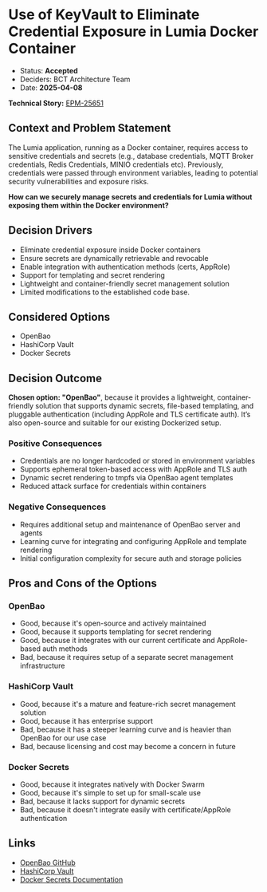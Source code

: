 # Use of KeyVault to Eliminate Credential Exposure in Lumia Docker Container

* Status: **Accepted**  
* Deciders: BCT Architecture Team
* Date: **2025-04-08**

**Technical Story:** [EPM-25651](https://terumobct.atlassian.net/browse/EPM-25651)

## Context and Problem Statement

The Lumia application, running as a Docker container, requires access to sensitive credentials and secrets (e.g., database credentials, MQTT Broker credentials, Redis Credentials, MINIO credentials etc). Previously, credentials were passed through environment variables, leading to potential security vulnerabilities and exposure risks.

**How can we securely manage secrets and credentials for Lumia without exposing them within the Docker environment?**

## Decision Drivers

* Eliminate credential exposure inside Docker containers
* Ensure secrets are dynamically retrievable and revocable
* Enable integration with authentication methods (certs, AppRole)
* Support for templating and secret rendering
* Lightweight and container-friendly secret management solution
* Limited modifications to the established code base.
## Considered Options

* OpenBao
* HashiCorp Vault
* Docker Secrets

## Decision Outcome

**Chosen option: "OpenBao"**, because it provides a lightweight, container-friendly solution that supports dynamic secrets, file-based templating, and pluggable authentication (including AppRole and TLS certificate auth). It’s also open-source and suitable for our existing Dockerized setup.

### Positive Consequences

* Credentials are no longer hardcoded or stored in environment variables
* Supports ephemeral token-based access with AppRole and TLS auth
* Dynamic secret rendering to tmpfs via OpenBao agent templates
* Reduced attack surface for credentials within containers

### Negative Consequences

* Requires additional setup and maintenance of OpenBao server and agents
* Learning curve for integrating and configuring AppRole and template rendering
* Initial configuration complexity for secure auth and storage policies

## Pros and Cons of the Options

### OpenBao

* Good, because it's open-source and actively maintained
* Good, because it supports templating for secret rendering
* Good, because it integrates with our current certificate and AppRole-based auth methods
* Bad, because it requires setup of a separate secret management infrastructure

### HashiCorp Vault

* Good, because it's a mature and feature-rich secret management solution
* Good, because it has enterprise support
* Bad, because it has a steeper learning curve and is heavier than OpenBao for our use case
* Bad, because licensing and cost may become a concern in future

### Docker Secrets

* Good, because it integrates natively with Docker Swarm
* Good, because it's simple to set up for small-scale use
* Bad, because it lacks support for dynamic secrets
* Bad, because it doesn't integrate easily with certificate/AppRole authentication

## Links

* [OpenBao GitHub](https://github.com/openbao/openbao)
* [HashiCorp Vault](https://www.vaultproject.io/)
* [Docker Secrets Documentation](https://docs.docker.com/engine/swarm/secrets/)
